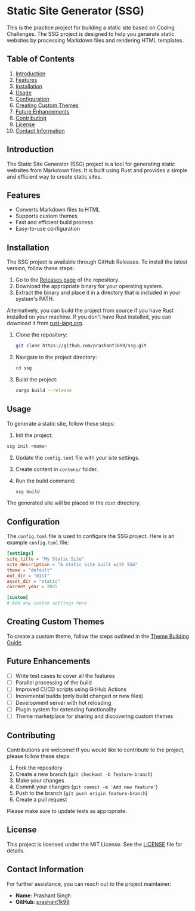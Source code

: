 # Static Site Generator (SSG)

This is the practice project for building a static site based on Coding Challenges. The SSG project is designed to help you generate static websites by processing Markdown files and rendering HTML templates.

## Table of Contents

1. [Introduction](#introduction)
2. [Features](#features)
3. [Installation](#installation)
4. [Usage](#usage)
5. [Configuration](#configuration)
6. [Creating Custom Themes](#creating-custom-themes)
7. [Future Enhancements](#future-enhancements)
8. [Contributing](#contributing)
9. [License](#license)
10. [Contact Information](#contact-information)

## Introduction

The Static Site Generator (SSG) project is a tool for generating static websites from Markdown files. It is built using Rust and provides a simple and efficient way to create static sites.

## Features

- Converts Markdown files to HTML
- Supports custom themes
- Fast and efficient build process
- Easy-to-use configuration

## Installation

The SSG project is available through GitHub Releases. To install the latest version, follow these steps:

1. Go to the [Releases page](https://github.com/prashant1k99/ssg/releases) of the repository.
2. Download the appropriate binary for your operating system.
3. Extract the binary and place it in a directory that is included in your system's PATH.

Alternatively, you can build the project from source if you have Rust installed on your machine. If you don't have Rust installed, you can download it from [rust-lang.org](https://www.rust-lang.org/).

1. Clone the repository:

   ```sh
   git clone https://github.com/prashant1k99/ssg.git
   ```

2. Navigate to the project directory:

   ```sh
   cd ssg
   ```

3. Build the project:

   ```sh
   cargo build --release
   ```

## Usage

To generate a static site, follow these steps:

1. Init the project:

```sh
ssg init <name>
```

2. Update the `config.toml` file with your site settings.
3. Create content in `contens/` folder.
4. Run the build command:

   ```sh
   ssg build
   ```

The generated site will be placed in the `dist` directory.

## Configuration

The `config.toml` file is used to configure the SSG project. Here is an example `config.toml` file:

```toml
[settings]
site_title = "My Static Site"
site_description = "A static site built with SSG"
theme = "default"
out_dir = "dist"
asset_dir = "static"
current_year = 2025

[custom]
# Add any custom settings here
```

## Creating Custom Themes

To create a custom theme, follow the steps outlined in the [Theme Building Guide](docs/theme-building.md).

## Future Enhancements

- [ ] Write test cases to cover all the features
- [ ] Parallel processing of the build
- [ ] Improved CI/CD scripts using GitHub Actions
- [ ] Incremental builds (only build changed or new files)
- [ ] Development server with hot reloading
- [ ] Plugin system for extending functionality
- [ ] Theme marketplace for sharing and discovering custom themes

## Contributing

Contributions are welcome! If you would like to contribute to the project, please follow these steps:

1. Fork the repository
2. Create a new branch (`git checkout -b feature-branch`)
3. Make your changes
4. Commit your changes (`git commit -m 'Add new feature'`)
5. Push to the branch (`git push origin feature-branch`)
6. Create a pull request

Please make sure to update tests as appropriate.

## License

This project is licensed under the MIT License. See the [LICENSE](LICENSE) file for details.

## Contact Information

For further assistance, you can reach out to the project maintainer:

- **Name**: Prashant Singh
- **GitHub**: [prashant1k99](https://github.com/prashant1k99)
